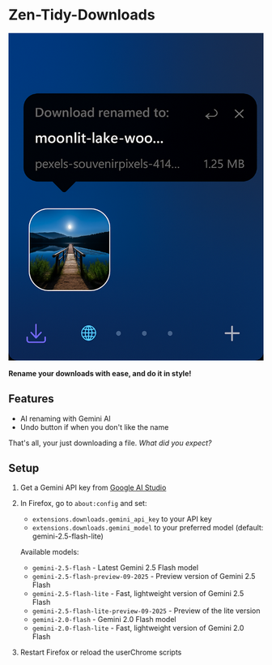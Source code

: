 # Zen-Tidy-Downloads

![image](https://github.com/Anoms12/Zen-Tidy-Downloads/blob/main/image.png?raw=true)

**Rename your downloads with ease, and do it in style!**

## Features
* AI renaming with Gemini AI
* Undo button if when you don't like the name

That's all, your just downloading a file. _What did you expect?_

## Setup

1. Get a Gemini API key from [Google AI Studio](https://makersuite.google.com/app/apikey)
2. In Firefox, go to `about:config` and set:
   - `extensions.downloads.gemini_api_key` to your API key
   - `extensions.downloads.gemini_model` to your preferred model (default: gemini-2.5-flash-lite)
   
   Available models:
   - `gemini-2.5-flash` - Latest Gemini 2.5 Flash model
   - `gemini-2.5-flash-preview-09-2025` - Preview version of Gemini 2.5 Flash
   - `gemini-2.5-flash-lite` - Fast, lightweight version of Gemini 2.5 Flash
   - `gemini-2.5-flash-lite-preview-09-2025` - Preview of the lite version
   - `gemini-2.0-flash` - Gemini 2.0 Flash model
   - `gemini-2.0-flash-lite` - Fast, lightweight version of Gemini 2.0 Flash
3. Restart Firefox or reload the userChrome scripts
